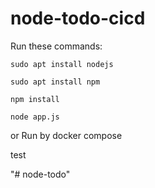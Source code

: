 # node-todo-cicd

Run these commands:


`sudo apt install nodejs`


`sudo apt install npm`


`npm install`

`node app.js`

or Run by docker compose

test

"# node-todo" 
